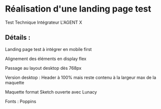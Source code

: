 <h1>Réalisation d'une landing page test</h1>

<p>Test Technique Intégrateur L'AGENT X</p>

<div>
    <h2>Détails :</h2>
    <p>Landing page test à intégrer en mobile first</p>
    <p>Alignement des éléments en display flex</p>
    <p>Passage au layout desktop dès 768px</p>
    <p>Version desktop : Header à 100% mais reste contenu à la largeur max de la maquette</p>
    <p>Maquette format Sketch ouverte avec Lunacy</p>
    <p>Fonts : Poppins</p>
</div>